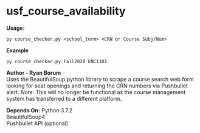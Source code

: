 # usf_course_availability

**Usage:**
```
py course_checker.py <school_term> <CRN or Course Subj/Num>
```
**Example**
```
py course_checker.py Fall2020 ENC1101
```


**Author - Ryan Borum**  
Uses the BeautifulSoup python library to scrape a course search web form looking for seat openings and returning the CRN numbers via Pushbullet alert.
*Note*: This will no longer be functional as the course management system has transferred to a different platform.

**Depends On:**
Python 3.7.2  
BeautifulSoup4  
Pushbullet API (optional)

